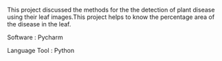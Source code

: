 This project discussed the methods for the the detection of plant disease using their leaf images.This project helps to know the percentage area of the disease in the leaf.

Software : Pycharm

Language Tool : Python
